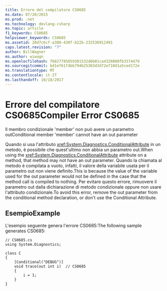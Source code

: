 ```yaml
---
title: Errore del compilatore CS0685
ms.date: 07/20/2015
ms.prod: .net
ms.technology: devlang-csharp
ms.topic: article
f1_keywords: CS0685
helpviewer_keywords: CS0685
ms.assetid: 20d7c6cf-a388-430f-b22b-232536912491
caps.latest.revision: "7"
author: BillWagner
ms.author: wiwagn
ms.openlocfilehash: f6827f85859301532d6b01ca4320880fb3374479
ms.sourcegitcommit: bd1ef61f4bb794b25383d3d72e71041a5ced172e
ms.translationtype: MT
ms.contentlocale: it-IT
ms.lasthandoff: 10/18/2017
---
```

# <a name="compiler-error-cs0685"></a><span data-ttu-id="0475c-102">Errore del compilatore CS0685</span><span class="sxs-lookup"><span data-stu-id="0475c-102">Compiler Error CS0685</span></span>
<span data-ttu-id="0475c-103">Il membro condizionale 'member' non può avere un parametro out</span><span class="sxs-lookup"><span data-stu-id="0475c-103">Conditional member 'member' cannot have an out parameter</span></span>  
  
 <span data-ttu-id="0475c-104">Quando si usa l'attributo <xref:System.Diagnostics.ConditionalAttribute> in un metodo, è possibile che quest'ultimo non abbia un parametro out.</span><span class="sxs-lookup"><span data-stu-id="0475c-104">When using the <xref:System.Diagnostics.ConditionalAttribute> attribute on a method, that method may not have an out parameter.</span></span> <span data-ttu-id="0475c-105">Quando la chiamata al metodo è compilata a vuoto, infatti, il valore della variabile usata per il parametro out non viene definito.</span><span class="sxs-lookup"><span data-stu-id="0475c-105">This is because the value of the variable used for the out parameter would not be defined in the case that the method call is compiled to nothing.</span></span> <span data-ttu-id="0475c-106">Per evitare questo errore, rimuovere il parametro out dalla dichiarazione di metodo condizionale oppure non usare l'attributo condizionale.</span><span class="sxs-lookup"><span data-stu-id="0475c-106">To avoid this error, remove the out parameter from the conditional method declaration, or don't use the Conditional Attribute.</span></span>  
  
## <a name="example"></a><span data-ttu-id="0475c-107">Esempio</span><span class="sxs-lookup"><span data-stu-id="0475c-107">Example</span></span>  
 <span data-ttu-id="0475c-108">L'esempio seguente genera l'errore CS0685:</span><span class="sxs-lookup"><span data-stu-id="0475c-108">The following sample generates CS0685:</span></span>  
  
```  
// CS0685.cs  
using System.Diagnostics;  
  
class C  
{  
    [Conditional("DEBUG")]  
    void trace(out int i)  // CS0685  
    {  
        i = 1;  
    }  
}  
```
